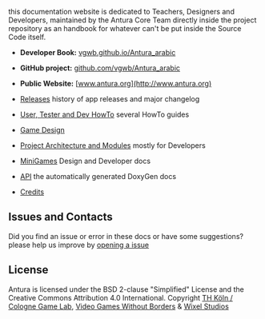 this documentation website is dedicated to Teachers, Designers and Developers, maintained by the Antura Core Team directly inside the project repository as an handbook for whatever can't be put inside the Source Code itself.

- **Developer Book:** [vgwb.github.io/Antura_arabic](https://vgwb.github.io/Antura_arabic)
- **GitHub project:** [github.com/vgwb/Antura_arabic](https://github.com/vgwb/Antura_arabic)
- **Public Website:** [www.antura.org](http://www.antura.org)

- [Releases](Releases.md) history of app releases and major changelog
- [User, Tester and Dev HowTo](HowTo.md) several HowTo guides
- [Game Design](GameDesign.md)
- [Project Architecture and Modules](Architecture.md) mostly for Developers
- [MiniGames](MiniGames.md) Design and Developer docs
- [API](API/index.html) the automatically generated DoxyGen docs
- [Credits](Credits.md)

## Issues and Contacts
Did you find an issue or error in these docs or have some suggestions?
please help us improve by [opening a issue](https://github.com/vgwb/Antura_arabic/issues)

## License

Antura is licensed under the BSD 2-clause "Simplified" License and the Creative Commons Attribution 4.0 International.
Copyright [TH Köln / Cologne Game Lab](http://www.colognegamelab.de/), [Video Games Without Borders](http://vgwb.org) & [Wixel Studios](www.wixelstudios.com)
